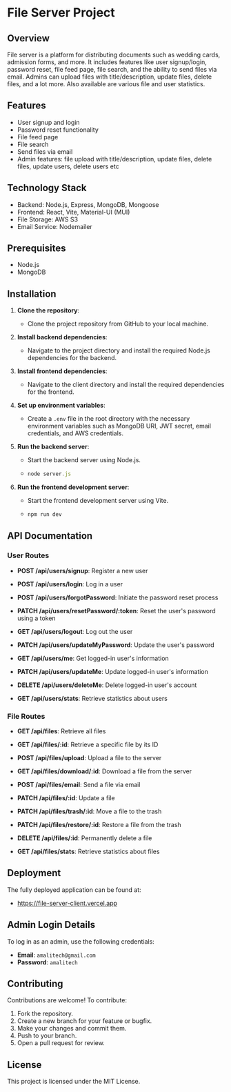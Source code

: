 # File Server Project

## Overview

File server is a platform for distributing documents such as wedding cards, admission forms, and more. It includes features like user signup/login, password reset, file feed page, file search, and the ability to send files via email. Admins can upload files with title/description, update files, delete files, and a lot more. Also available are various file and user statistics.

## Features

- User signup and login
- Password reset functionality
- File feed page
- File search
- Send files via email
- Admin features: file upload with title/description, update files, delete files, update users, delete users etc

## Technology Stack

- Backend: Node.js, Express, MongoDB, Mongoose
- Frontend: React, Vite, Material-UI (MUI)
- File Storage: AWS S3
- Email Service: Nodemailer

## Prerequisites

- Node.js
- MongoDB

## Installation

1. **Clone the repository**:

   - Clone the project repository from GitHub to your local machine.

2. **Install backend dependencies**:

   - Navigate to the project directory and install the required Node.js dependencies for the backend.

3. **Install frontend dependencies**:

   - Navigate to the client directory and install the required dependencies for the frontend.

4. **Set up environment variables**:

   - Create a `.env` file in the root directory with the necessary environment variables such as MongoDB URI, JWT secret, email credentials, and AWS credentials.

5. **Run the backend server**:

   - Start the backend server using Node.js.

   - ```js
     node server.js
     ```

6. **Run the frontend development server**:

   - Start the frontend development server using Vite.

   - ```js
     npm run dev
     ```

## API Documentation

### User Routes

- **POST /api/users/signup**: Register a new user
- **POST /api/users/login**: Log in a user
- **POST /api/users/forgotPassword**: Initiate the password reset process
- **PATCH /api/users/resetPassword/:token**: Reset the user's password using a token
- **GET /api/users/logout**: Log out the user
- **PATCH /api/users/updateMyPassword**: Update the user's password
- **GET /api/users/me**: Get logged-in user's information
- **PATCH /api/users/updateMe**: Update logged-in user's information
- **DELETE /api/users/deleteMe**: Delete logged-in user's account

- **GET /api/users/stats**: Retrieve statistics about users

### File Routes

- **GET /api/files**: Retrieve all files
- **GET /api/files/:id**: Retrieve a specific file by its ID
- **POST /api/files/upload**: Upload a file to the server

- **GET /api/files/download/:id**: Download a file from the server
- **POST /api/files/email**: Send a file via email
- **PATCH /api/files/:id**: Update a file
- **PATCH /api/files/trash/:id**: Move a file to the trash
- **PATCH /api/files/restore/:id**: Restore a file from the trash
- **DELETE /api/files/:id**: Permanently delete a file
- **GET /api/files/stats**: Retrieve statistics about files

## Deployment

The fully deployed application can be found at:

- https://file-server-client.vercel.app

## Admin Login Details

To log in as an admin, use the following credentials:

- **Email**: `amalitech@gmail.com`
- **Password**: `amalitech`

## Contributing

Contributions are welcome! To contribute:

1. Fork the repository.
2. Create a new branch for your feature or bugfix.
3. Make your changes and commit them.
4. Push to your branch.
5. Open a pull request for review.

## License

This project is licensed under the MIT License.
